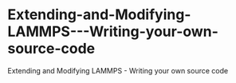 # Extending-and-Modifying-LAMMPS---Writing-your-own-source-code
Extending and Modifying LAMMPS - Writing your own source code
